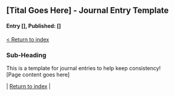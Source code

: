 ## [Tital Goes Here] - Journal Entry Template 
#### Entry [<span id="index"></span>], Published: [<span id="published"></span>]

[< Return to index ](../)

### Sub-Heading

This is a template for journal entries to help keep consistency!  
[Page content goes here]

<span id="priv_entry" style="display: inline;"></span>
| 
[Return to index](../)
| 
<span id="next_entry" style="display: inline;"></span>

<script>
// Store the entry id and published values in a JS script, to make life easier with updateing links.
entry_id  = 1
published = "" 

document.getElementById("index").innerHTML = entry_id
document.getElementById("published").innerHTML   = published

next_id = entry_id + 1
priv_id = entry_id - 1

// TODO: need to find a way to prevent next page link if on last entry
// Maybe i could just use the js fetch API to see if it returns an error or not.
document.getElementById("next_entry").innerHTML = '<a href="journal_'+next_id+'">Next ></a>'

// only display the priv page link if we have gone past the first page.
if ( priv_id > 0)
    document.getElementById("priv_entry").innerHTML = '<a href="journal_'+priv_id+'">< Priv</a>'

</script>